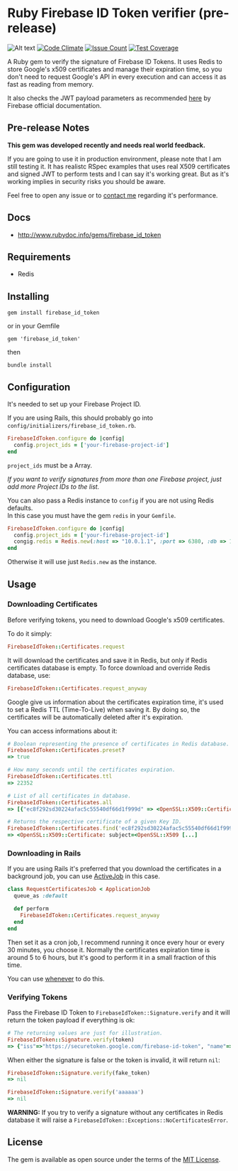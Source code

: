 # Ruby Firebase ID Token verifier (pre-release)

![Alt text](https://api.travis-ci.org/fschuindt/firebase_id_token.svg?branch=master)
[![Code Climate](https://codeclimate.com/github/fschuindt/firebase_id_token/badges/gpa.svg)](https://codeclimate.com/github/fschuindt/firebase_id_token)
[![Issue Count](https://codeclimate.com/github/fschuindt/firebase_id_token/badges/issue_count.svg)](https://codeclimate.com/github/fschuindt/firebase_id_token)
[![Test Coverage](https://codeclimate.com/github/fschuindt/firebase_id_token/badges/coverage.svg)](https://codeclimate.com/github/fschuindt/firebase_id_token/coverage)

A Ruby gem to verify the signature of Firebase ID Tokens. It uses Redis to store Google's x509 certificates and manage their expiration time, so you don't need to request Google's API in every execution and can access it as fast as reading from memory.

It also checks the JWT payload parameters as recommended [here](https://firebase.google.com/docs/auth/admin/verify-id-tokens) by Firebase official documentation.

## Pre-release Notes

**This gem was developed recently and needs real world feedback.**

If you are going to use it in production environment, please note that I am still testing it. It has realistc RSpec examples that uses real X509 certificates and signed JWT to perform tests and I can say it's working great. But as it's working implies in security risks you should be aware.

Feel free to open any issue or to [contact me](https://fschuindt.github.io/blog/about/) regarding it's performance.

## Docs

 + http://www.rubydoc.info/gems/firebase_id_token

## Requirements

+ Redis

## Installing

```
gem install firebase_id_token
```

or in your Gemfile
```
gem 'firebase_id_token'
```
then
```
bundle install
```

## Configuration

It's needed to set up your Firebase Project ID.

If you are using Rails, this should probably go into `config/initializers/firebase_id_token.rb`.

```ruby
FirebaseIdToken.configure do |config|
  config.project_ids = ['your-firebase-project-id']
end
```

`project_ids` must be a Array.

*If you want to verify signatures from more than one Firebase project, just add more Project IDs to the list.*

You can also pass a Redis instance to `config` if you are not using Redis defaults.  
In this case you must have the gem `redis` in your `Gemfile`.
```ruby
FirebaseIdToken.configure do |config|
  config.project_ids = ['your-firebase-project-id']
  congig.redis = Redis.new(:host => "10.0.1.1", :port => 6380, :db => 15)
end
```

Otherwise it will use just `Redis.new` as the instance.

## Usage

### Downloading Certificates

Before verifying tokens, you need to download Google's x509 certificates.

To do it simply:
```ruby
FirebaseIdToken::Certificates.request
```

It will download the certificates and save it in Redis, but only if Redis certificates database is empty. To force download and override Redis database, use:
```ruby
FirebaseIdToken::Certificates.request_anyway
```

Google give us information about the certificates expiration time, it's used to set a Redis TTL (Time-To-Live) when saving it. By doing so, the certificates will be automatically deleted after it's expiration.

You can access informations about it:
```ruby
# Boolean representing the presence of certificates in Redis database.
FirebaseIdToken::Certificates.preset?
=> true

# How many seconds until the certificates expiration.
FirebaseIdToken::Certificates.ttl
=> 22352

# List of all certificates in database.
FirebaseIdToken::Certificates.all
=> [{"ec8f292sd30224afac5c55540df66d1f999d" => <OpenSSL::X509::Certificate: [...]

# Returns the respective certificate of a given Key ID.
FirebaseIdToken::Certificates.find('ec8f292sd30224afac5c55540df66d1f999d')
=> <OpenSSL::X509::Certificate: subject=<OpenSSL::X509 [...]

```

### Downloading in Rails

If you are using Rails it's preferred that you download the certificates in a background job, you can use [ActiveJob](http://guides.rubyonrails.org/active_job_basics.html) in this case.
```ruby
class RequestCertificatesJob < ApplicationJob
  queue_as :default

  def perform
    FirebaseIdToken::Certificates.request_anyway
  end
end
```

Then set it as a cron job, I recommend running it once every hour or every 30 minutes, you choose it. Normally the certificates expiration time is around 5 to 6 hours, but it's good to perform it in a small fraction of this time.

You can use [whenever](https://github.com/javan/whenever) to do this.

### Verifying Tokens

Pass the Firebase ID Token to `FirebaseIdToken::Signature.verify` and it will return the token payload if everything is ok:

```ruby
# The returning values are just for illustration.
FirebaseIdToken::Signature.verify(token)
=> {"iss"=>"https://securetoken.google.com/firebase-id-token", "name"=>"Bob Test", "picture"=>"https://lh3.googleusercontent.com/some_picture.jpg", "aud"=>"firebase-id-token", "auth_time"=>1493176176, "user_id"=>"lOcoO3p3iH4lZ2k5oqw3t5e6poUm2", "sub"=>"lOcoO3p3iH4lZ2k5oqw3t5e6poUm2", "iat"=>1493176179, "exp"=>1493179779, "email"=>"bob@email.com", "email_verified"=>true, "firebase"=>{"identities"=>{"google.com"=>["109058030492384365"], "email"=>["bob@email.com"]}, "sign_in_provider"=>"google.com"}}
```

When either the signature is false or the token is invalid, it will return `nil`:
```ruby
FirebaseIdToken::Signature.verify(fake_token)
=> nil

FirebaseIdToken::Signature.verify('aaaaaa')
=> nil
```

**WARNING:** If you try to verify a signature without any certificates in Redis database it will raise a `FirebaseIdToken::Exceptions::NoCertificatesError`.

## License

The gem is available as open source under the terms of the [MIT License](http://opensource.org/licenses/MIT).
